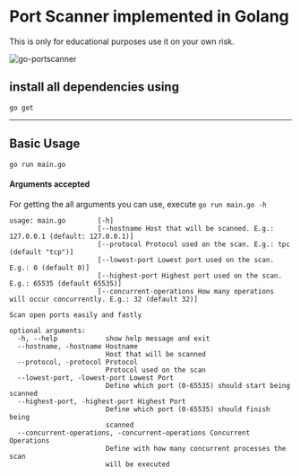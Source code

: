 # Port Scanner implemented in Golang

This is only for educational purposes use it on your own risk.

![go-portscanner](https://user-images.githubusercontent.com/14933043/139306108-8a42684b-b0c7-4cba-9437-c15a67ae46a2.gif)

## install all dependencies using
```
go get
```
------------

## Basic Usage
```shell
go run main.go
```

#### Arguments accepted

For getting the all arguments you can use, execute `go run main.go -h`

```
usage: main.go        [-h]
                      [--hostname Host that will be scanned. E.g.: 127.0.0.1 (default: 127.0.0.1)]
                      [--protocol Protocol used on the scan. E.g.: tpc (default "tcp")]
                      [--lowest-port Lowest port used on the scan. E.g.: 0 (default 0)]
                      [--highest-port Highest port used on the scan. E.g.: 65535 (default 65535)]
                      [--concurrent-operations How many operations will occur concurrently. E.g.: 32 (default 32)]

Scan open ports easily and fastly

optional arguments:
  -h, --help            show help message and exit
  --hostname, -hostname Hostname
                        Host that will be scanned
  --protocol, -protocol Protocol
                        Protocol used on the scan
  --lowest-port, -lowest-port Lowest Port
                        Define which port (0-65535) should start being scanned
  --highest-port, -highest-port Highest Port
                        Define which port (0-65535) should finish being
                        scanned
  --concurrent-operations, -concurrent-operations Concurrent Operations
                        Define with how many concurrent processes the scan 
                        will be executed
```

